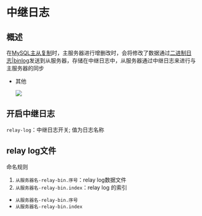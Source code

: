 # 中继日志

## 概述

在[MySQL主从复制](MySQL主从复制_ppdss6EqC8ycGWwYxt9xRa.md "MySQL主从复制")时，主服务器进行增删改时，会将修改了数据通过[二进制日志|binlog](二进制日志-binlog_ejCUGaodeJVCeLkhRYzCyE.md "二进制日志|binlog")发送到从服务器，存储在中继日志中，从服务器通过中继日志来进行与主服务器的同步

-   其他

    ![](../image/image_vhra0Xvg0K.png)

## 开启中继日志

`relay-log`：中继日志开关; 值为日志名称

## relay log文件

命名规则

1.  `从服务器名-relay-bin.序号`：relay log数据文件
2.  `从服务器名-relay-bin.index`：relay log 的索引

-   `从服务器名-relay-bin.序号`
-   `从服务器名-relay-bin.index`

